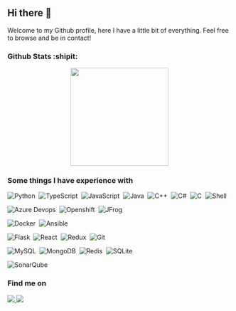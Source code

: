 ## Hi there 👋
Welcome to my Github profile, here I have a little bit of everything. Feel free to browse and be in contact! 

### Github Stats :shipit:

<p align="center">
  <a href="https://github.com/carneirofc">
    <img height="220em" src="https://github-readme-stats.vercel.app/api?username=carneirofc&count_private=true&show_icons=true&theme=nightowl&line_height=27" />
    <!-- https://github.com/anuraghazra/github-readme-stats/issues/1  
    <img height="220em" src="https://github-readme-stats.vercel.app/api/top-langs/?username=carneirofc&hide=html,jupyter%20notebook,papyrus&theme=nightowl&langs_count=10" />
    -->  
</a>
</p>

### Some things I have experience with

![Python](https://img.shields.io/badge/-Python-333333?style=flat&logo=python)&nbsp;
![TypeScript](https://img.shields.io/badge/-TypeScript-333333?style=flat&logo=typescript)&nbsp;
![JavaScript](https://img.shields.io/badge/-JavaScript-333333?style=flat&logo=javascript)&nbsp;
![Java](https://img.shields.io/badge/-Java-333333?style=flat&logo=OpenJDK&logoColor=FFA518)&nbsp;
![C++](https://img.shields.io/badge/-C++-333333?style=flat&logo=C%2B%2B&logoColor=00599C)&nbsp;
![C#](https://img.shields.io/badge/-Csharp-333333?style=flat&logo=C%2B%2B&logoColor=00599C)&nbsp;
![C](https://img.shields.io/badge/-C-333333?style=flat&logo=C&logoColor=A8B9CC)&nbsp;
![Shell](https://img.shields.io/badge/-Shell%20-333333.svg?&style=flat&logo=gnu-bash)&nbsp;

![Azure Devops](https://img.shields.io/badge/Azure-DevOps-0078d7?style=flat&logo=microsoft-azure)&nbsp;
![Openshift](https://img.shields.io/badge/RedHat-Openshift-ee0000?style=flat&logo=Red%20Hat%20Open%20Shift)&nbsp;
![JFrog](https://img.shields.io/badge/-JFrog-333333?style=flat&logo=JFrog)&nbsp;

![Docker](https://img.shields.io/badge/-Docker-333333?style=flat&logo=docker)&nbsp;
![Ansible](https://img.shields.io/badge/-Ansible-333333?style=flat&logo=ansible)&nbsp;

![Flask](https://img.shields.io/badge/-flask-333333.svg?&style=flat&logo=flask)&nbsp;
![React](https://img.shields.io/badge/-React-333333?style=flat&logo=react)&nbsp;
![Redux](https://img.shields.io/badge/-Redux-333333.svg?&style=flat&logo=redux)&nbsp;
![Git](https://img.shields.io/badge/-Git-333333?style=flat&logo=git)&nbsp;

![MySQL](https://img.shields.io/badge/-MySQL-333333.svg?&style=flat&logo=mysql)&nbsp;
![MongoDB](https://img.shields.io/badge/-MongoDB-333333.svg?&style=flat&logo=mongodb)&nbsp;
![Redis](https://img.shields.io/badge/-Redis-333333.svg?&style=flat&logo=redis)&nbsp;
![SQLite](https://img.shields.io/badge/-SQLite-333333.svg?&style=flat&logo=sqlite)&nbsp;

![SonarQube](https://img.shields.io/badge/-SonarQube-333333.svg?&style=flat&logo=SonarQube)&nbsp;
### Find me on

<div>
  <a href="https://www.linkedin.com/in/cl%C3%A1udio-carneiro-458b27195/">
    <img src="https://img.shields.io/badge/linkedin-%230077B5.svg?&style=for-the-badge&logo=linkedin&logoColor=white" />
  </a> 
  <a href="mailto:claudiofcarneiro@hotmail.com">
    <img src="https://img.shields.io/badge/Microsoft%20Outlook-0078D4?logo=microsoft-outlook&logoColor=white&style=for-the-badge" />
  </a>
 </div>
